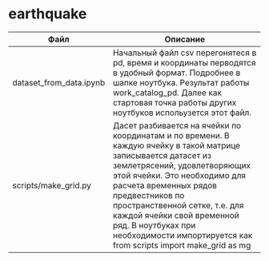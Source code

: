 # earthquake

| Файл | Описание |
|------|----------|
|dataset_from_data.ipynb|Начальный файл csv перегонятеся в pd, время и координаты перводятся в удобный формат. Подробнее в шапке ноутбука. Результат работы  work_catalog_pd. Далее как стартовая точка работы других ноутбуков испольузется этот файл.|
|scripts/make_grid.py|Дасет разбивается на ячейки по координатам и по времени. В каждую ячейку в такой матрице записывается датасет из землетрясений, удовлетворяющих этой ячейки. Это необходимо для расчета временных рядов предвестников по пространственной сетке, т.е. для каждой ячейки свой временной ряд. В ноутбуках при необходимости импортируется как from scripts import make_grid as mg| 